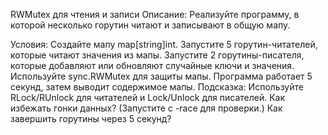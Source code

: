 RWMutex для чтения и записи
Описание: Реализуйте программу, в которой несколько горутин читают и записывают в общую мапу.

Условия:
Создайте мапу map[string]int.
Запустите 5 горутин-читателей, которые читают значения из мапы.
Запустите 2 горутины-писателя, которые добавляют или обновляют случайные ключи и значения.
Используйте sync.RWMutex для защиты мапы.
Программа работает 5 секунд, затем выводит содержимое мапы.
Подсказка:
Используйте RLock/RUnlock для читателей и Lock/Unlock для писателей.
Как избежать гонки данных? (Запустите с -race для проверки.)
Как завершить горутины через 5 секунд?